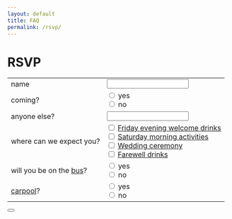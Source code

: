 ```yaml
---
layout: default
title: FAQ
permalink: /rsvp/
---
```


<h1> RSVP </h1>

<iframe name="redirect" style="display:none;"></iframe>

<form id="submit" id="rsvp-form"
  action="https://docs.google.com/forms/d/e/1FAIpQLSfaJQ-a_ooQZixjnI5-R0dL7roAUrvGBeBaWIbaHy3sycgqlg/formResponse"
  method="post" target="redirect" onsubmit="markFormAsSubmitted();">
  <table id="rsvp-table">
    <tr>
      <td class="prompt"> name </td>
      <td class="response">
        <input class="text-input" id="email" type="text" name="entry.1572100472">
      </td>
    </tr>
    <tr>
      <td class="prompt"> coming? </td>
      <td class="response">
        <input class="radio" type="radio" value="yes" name="entry.325870965">
        yes
        <br>
        <input class="radio" type="radio" value="no" name="entry.325870965">
        no
      </td>
    </tr>
    <tr>
      <td class="prompt">
        anyone else?
      </td>
      <td class="response">
        <input class="text-input" id="number-attending" type="text" name="entry.1118413491">
      </td>
    </tr>
    <tr>
      <td class="prompt">
        where can we expect you?
      </td>
      <td class="response">
        <input class="checkbox" type="checkbox" value="friday-evening" name="entry.1730510582"/>
        <a href="">Friday evening welcome drinks</a> <br>
        <input class="checkbox" type="checkbox" value="saturday-morning" name="entry.1730510582"/>
        <a href="">Saturday morning activities</a> <br>
        <input class="checkbox" type="checkbox" value="wedding-ceremony" name="entry.1730510582"/>
        <a href="">Wedding ceremony</a> <br>
        <input class="checkbox" type="checkbox" value="farewell-drinks" name="entry.1730510582"/>
        <a href="">Farewell drinks</a>
      </td>
    </tr>
    <tr>
      <td class="prompt">
        will you be on the <a href="{{ "/schedule" | relative_url }}">bus</a>?
      </td>
      <td class="response">
        <input class="radio" type="radio" value="yes" name="entry.841777812">
        yes
        <br>
        <input class="radio" type="radio" value="no" name="entry.841777812">
        no
      </td>
    </tr>
    <tr>
      <td class="prompt">
        <a href="{{ "/schedule" | relative_url }}">carpool</a>?
      </td>
      <td class="response">
        <input class="radio" type="radio" value="yes" name="entry.1993110218">
        yes
        <br>
        <input class="radio" type="radio" value="no" name="entry.1993110218">
        no
      </td>
    </tr>
  </table>
  <button class="button" id="submit-btn" type="submit"></button>
</form>
